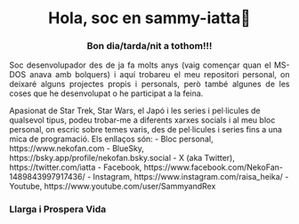 <!--
### Hi there 👋


**sammy-iatta/sammy-iatta** is a ✨ _special_ ✨ repository because its `README.md` (this file) appears on your GitHub profile.

Here are some ideas to get you started:

- 🔭 I’m currently working on ...
- 🌱 I’m currently learning ...
- 👯 I’m looking to collaborate on ...
- 🤔 I’m looking for help with ...
- 💬 Ask me about ...
- 📫 How to reach me: ...
- 😄 Pronouns: ...
- ⚡ Fun fact: ...
-->
<h1 style="text-align:center;">Hola, soc en sammy-iatta👋</h1>
<h3 align="center">Bon dia/tarda/nit a tothom!!!</h3>
<p style="text-align:justify;">
Soc desenvolupador des de ja fa molts anys (vaig començar quan el MS-DOS anava amb bolquers) i aquí trobareu el meu repositori personal, on deixaré alguns projectes propis i personals, però també algunes de les coses que he desenvolupat o he participat a la feina.
</p>
Apasionat de Star Trek, Star Wars, el Japó i les series i pel·licules de qualsevol tipus, podeu trobar-me a diferents xarxes socials i al meu bloc personal, on escric sobre temes varis, des de pel·licules i series fins a una mica de programació. Els enllaços són:
- Bloc personal, https://www.nekofan.com
- BlueSky, https://bsky.app/profile/nekofan.bsky.social
- X (aka Twitter), https://twitter.com/iatta
- Facebook, https://www.facebook.com/NekoFan-1489843997917436/
- Instagram, https://www.instagram.com/raisa_heika/
- Youtube, https://www.youtube.com/user/SammyandRex

### Llarga i Prospera Vida
